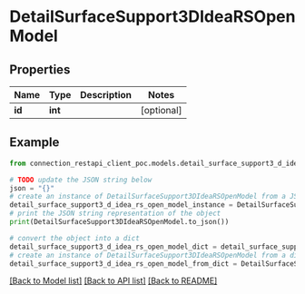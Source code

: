 # DetailSurfaceSupport3DIdeaRSOpenModel


## Properties

Name | Type | Description | Notes
------------ | ------------- | ------------- | -------------
**id** | **int** |  | [optional] 

## Example

```python
from connection_restapi_client_poc.models.detail_surface_support3_d_idea_rs_open_model import DetailSurfaceSupport3DIdeaRSOpenModel

# TODO update the JSON string below
json = "{}"
# create an instance of DetailSurfaceSupport3DIdeaRSOpenModel from a JSON string
detail_surface_support3_d_idea_rs_open_model_instance = DetailSurfaceSupport3DIdeaRSOpenModel.from_json(json)
# print the JSON string representation of the object
print(DetailSurfaceSupport3DIdeaRSOpenModel.to_json())

# convert the object into a dict
detail_surface_support3_d_idea_rs_open_model_dict = detail_surface_support3_d_idea_rs_open_model_instance.to_dict()
# create an instance of DetailSurfaceSupport3DIdeaRSOpenModel from a dict
detail_surface_support3_d_idea_rs_open_model_from_dict = DetailSurfaceSupport3DIdeaRSOpenModel.from_dict(detail_surface_support3_d_idea_rs_open_model_dict)
```
[[Back to Model list]](../README.md#documentation-for-models) [[Back to API list]](../README.md#documentation-for-api-endpoints) [[Back to README]](../README.md)


